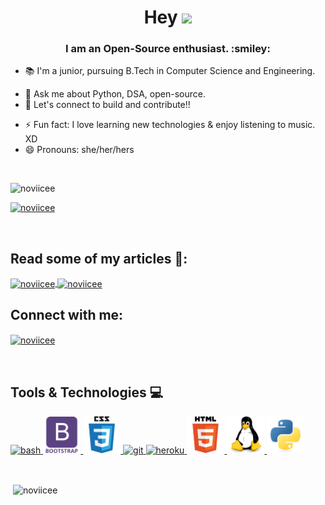 <h1 align="center">Hey <img src="https://raw.githubusercontent.com/MartinHeinz/MartinHeinz/master/wave.gif" width="30px">
</h1>
<h3 align="center">I am an Open-Source enthusiast. :smiley:</h3>

- :books: I'm a junior, pursuing B.Tech in Computer Science and Engineering.
<!--
- 🔭 Currently working on Openshift Cluster Logging & learning Go, Kubernetes & GitOps.
-->
- 💬 Ask me about Python, DSA, open-source.
- :milky_way: Let's connect to build and contribute!!
<!--
- 📫 How to reach me: You can connect with me on Instagram, LinkedIn, Twitter, Facebook by @darecoder.
-->
- ⚡ Fun fact: I love learning new technologies & enjoy listening to music. XD
- 😄 Pronouns: she/her/hers
<br/>

<p align="left"> <img src="https://komarev.com/ghpvc/?username=noviicee&label=Profile%20views&color=0e75b6&style=flat" alt="noviicee" /> </p>

<p align="left"> <a href="https://github.com/ryo-ma/github-profile-trophy"><img src="https://github-profile-trophy.vercel.app/?username=noviicee&no-bg=true&theme=oldie&title=Joined2020,Commit,PullRequest,Issues,Repositories,Stars" alt="noviicee" /></a> </p>


<!--
## Work Experience :woman_technologist:
* Software Engineer intern at [Red Hat](https://www.redhat.com/en)
* Past Outreachy'20 intern with [OpenRefine](https://openrefine.org/)
* Co-founder of [Code for Cause](https://www.youtube.com/channel/UCfv8cds8AfIM3UZtAWOz6Gg)
-->
<br/>

## Read some of my articles :blue_book::
<a href="https://dev.to/noviicee" target="blank"><img align="center" src="https://d2fltix0v2e0sb.cloudfront.net/dev-black.png" alt="noviicee" height="50" width="50" /> </a>
<a href="https://anamika-singh-official.medium.com/" target="blank"><img align="center" src="https://encrypted-tbn0.gstatic.com/images?q=tbn:ANd9GcT6QFDil7-YFr2PAIdSb4IBnEItDtfcjjGD5g&usqp=CAU" alt="noviicee" height="50" width="50" /> </a>
                                                      
## Connect with me:
<a href="https://linkedin.com/in/anamika-singh-0fficial/" target="blank"><img align="center" src="https://image.flaticon.com/icons/png/512/174/174857.png" alt="noviicee" height="50" width="50" /></a>

<!--
## Connect with me:
<a href="https://dev.to/noviicee" target="blank"><img align="center" src="https://cdn.jsdelivr.net/npm/simple-icons@3.0.1/icons/dev-dot-to.svg" alt="noviicee" height="40" width="40" /></a>
<a href="https://twitter.com/reachtoana" target="blank"><img align="center" src="https://cdn.jsdelivr.net/npm/simple-icons@3.0.1/icons/twitter.svg" alt="reachtoana" height="40" width="40" /></a>
-->

<!--
<a href="https://www.hackerearth.com/@noviicee" target="blank"><img align="center" src="https://cdn.jsdelivr.net/npm/simple-icons@3.0.1/icons/hackerearth.svg" alt="@noviicee" height="40" width="40" /></a>
<a href="https://auth.geeksforgeeks.org/user/noviicee" target="blank"><img align="center" src="https://cdn.jsdelivr.net/npm/simple-icons@3.0.1/icons/geeksforgeeks.svg" alt="noviicee" height="40" width="40" /></a>
<a href="https://discord.gg/Anamika(P)" target="blank"><img align="center" src="https://cdn.jsdelivr.net/npm/simple-icons@3.0.1/icons/discord.svg" alt="Anamika(P)" height="40" width="40" /></a>
-->
</p>
<br/>

## Tools & Technologies :computer:

<a href="https://www.gnu.org/software/bash/" target="_blank"> <img src="https://www.vectorlogo.zone/logos/gnu_bash/gnu_bash-icon.svg" alt="bash" width="60" height="60"/> </a>
<a href="https://getbootstrap.com" target="_blank"> <img src="https://raw.githubusercontent.com/devicons/devicon/master/icons/bootstrap/bootstrap-plain-wordmark.svg" alt="bootstrap" width="60" height="60"/> </a>
<a href="https://www.w3schools.com/css/" target="_blank"> <img src="https://raw.githubusercontent.com/devicons/devicon/master/icons/css3/css3-original-wordmark.svg" alt="css3" width="60" height="60"/> </a>
<a href="https://git-scm.com/" target="_blank"> <img src="https://www.vectorlogo.zone/logos/git-scm/git-scm-icon.svg" alt="git" width="60" height="60"/> </a>
<a href="https://heroku.com" target="_blank"> <img src="https://www.vectorlogo.zone/logos/heroku/heroku-icon.svg" alt="heroku" width="60" height="60"/> </a>
<a href="https://www.w3.org/html/" target="_blank"> <img src="https://raw.githubusercontent.com/devicons/devicon/master/icons/html5/html5-original-wordmark.svg" alt="html5" width="60" height="60"/> </a>
<a href="https://www.linux.org/" target="_blank"> <img src="https://raw.githubusercontent.com/devicons/devicon/master/icons/linux/linux-original.svg" alt="linux" width="60" height="60"/> </a>
<a href="https://www.python.org" target="_blank"> <img src="https://raw.githubusercontent.com/devicons/devicon/master/icons/python/python-original.svg" alt="python" width="60" height="60"/> </a>

<!--
## To know more about me: 
 :point_right:  <a href=".github.io">darecoder.github.io</a>
-->
<br/>

<p>&nbsp;<img align="center" src="https://github-readme-stats.vercel.app/api/?username=noviicee&show_icons=true&locale=en&theme=dark" alt="noviicee" /></p>
<!--
For a different theme of stats
<img align="center" src="https://github-readme-stats.vercel.app/api/?username=noviicee&show_icons=true&locale=en&theme=dark" />
-->
